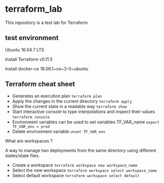 # terraform_lab #
This repository is a test lab for Terraform

## test environment ##

Ubuntu 16.04.7 LTS

Install Terraform v0.11.5

Install docker-ce 18.06.1~ce~3-0~ubuntu

## Terraform cheat sheet ##

- Generates an execution plan
````terraform plan````
- Apply the changes in the current directory
````terraform apply````
- Show the current state in a readable way
````terraform show````
- Start interactive console to type interpolations and inspect their values
````terraform console````
- Environment variables can be used to set variables TF_VAR_name
````export TF_VAR_env = prod````
- Delete environment variable
````unset TF_VAR_env````

What are workspaces ?

A way to manage two deployments from the same directory using different states/state files.

- Create a workspace
````terraform workspace new workspace_name````
- Select the new workspace
````terraform workspace select workspace_name````
- Select default workspace
````terraform workspace select default````
